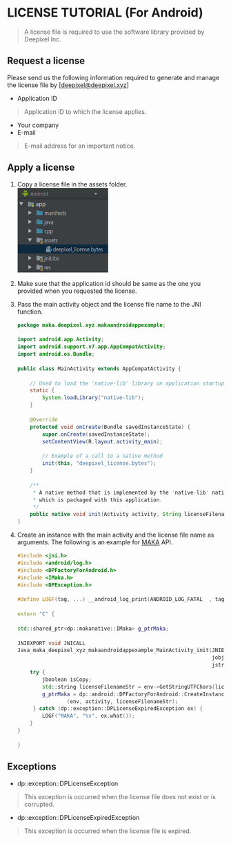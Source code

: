 [MAKA]: https://deepixel-dev1.github.io/makanative/tutorial/

LICENSE TUTORIAL (For Android)
=========================

>A license file is required to use the software library provided by Deepixel Inc.


## Request a license

Please send us the following information required to generate and manage the license file by [deepixel@deepixel.xyz]

- Application ID  
>Application ID to which the license applies.  

- Your company
- E-mail
>E-mail address for an important notice.  

## Apply a license

1. Copy a license file in the assets folder.  
![](./img/android_studio_assets_license.png)

2. Make sure that the application id should be same as the one you provided when you requested the license. 

3. Pass the main activity object and the license file name to the JNI function.

	```java  
	package maka.deepixel.xyz.makaandroidappexample;
	
	import android.app.Activity;
	import android.support.v7.app.AppCompatActivity;
	import android.os.Bundle;
	
	public class MainActivity extends AppCompatActivity {
	
	    // Used to load the 'native-lib' library on application startup.
	    static {
	        System.loadLibrary("native-lib");
	    }
	
	    @Override
	    protected void onCreate(Bundle savedInstanceState) {
	        super.onCreate(savedInstanceState);
	        setContentView(R.layout.activity_main);
	
	        // Example of a call to a native method
	        init(this, "deepixel_license.bytes");
	    }
	
	    /**
	     * A native method that is implemented by the 'native-lib' native library,
	     * which is packaged with this application.
	     */
	    public native void init(Activity activity, String licenseFilename);
	}
	
	```
	
4.  Create an instance with the main activity and the license file name as arguments. 
The following is an example for [MAKA] API.

	```cpp
	#include <jni.h>
	#include <android/log.h>
	#include <DPFactoryForAndroid.h>
	#include <IMaka.h>
	#include <DPException.h>
	
	#define LOGF(tag, ...) __android_log_print(ANDROID_LOG_FATAL  , tag, __VA_ARGS__)
	
	extern "C" {
	
	std::shared_ptr<dp::makanative::IMaka> g_ptrMaka;
	
	JNIEXPORT void JNICALL
	Java_maka_deepixel_xyz_makaandroidappexample_MainActivity_init(JNIEnv *env, jobject,
	                                                               jobject activity,
	                                                               jstring licenseFilename) {
	    try {
	        jboolean isCopy;
	        std::string licenseFilenameStr = env->GetStringUTFChars(licenseFilename, &isCopy);
	        g_ptrMaka = dp::android::DPFactoryForAndroid::CreateInstance<dp::makanative::IMaka>
	                (env, activity, licenseFilenameStr);
	     } catch (dp::exception::DPLicenseExpiredException ex) {
	        LOGF("MAKA", "%s", ex.what());
	    }
	}
	
	}
	```
	
## Exceptions

- dp::exception::DPLicenseException
>This exception is occurred when the license file does not exist or is corrupted.

- dp::exception::DPLicenseExpiredException
>This exception is occurred when the license file is expired.
